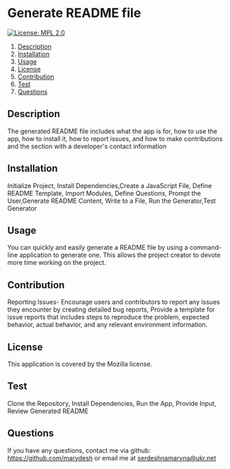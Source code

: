 
# Generate README file
[![License: MPL 2.0](https://img.shields.io/badge/License-MPL_2.0-brightgreen.svg)](https://opensource.org/licenses/MPL-2.0)


1. [Description](#description)
2. [Installation](#installation)
3. [Usage](#usage)
4. [License](#license)
5. [Contribution](#contribution)
6. [Test](#test)
7. [Questions](#questions)

## Description

The generated README file includes what the app is for, how to use the app, how to install it, how to report issues, and how to make contributions and the section with a developer's contact information

## Installation

Initialize Project, Install Dependencies,Create a JavaScript File, Define README Template, Import Modules, Define Questions, Prompt the User,Generate README Content, Write to a File, Run the Generator,Test Generator

## Usage

You can quickly and easily generate a README file by using a command-line application to generate one. This allows the project creator to devote more time working on the project.

## Contribution

Reporting Issues- Encourage users and contributors to report any issues they encounter by creating detailed bug reports, Provide a template for issue reports that includes steps to reproduce the problem, expected behavior, actual behavior, and any relevant environment information.


## License

This application is covered by the Mozilla license.
  
## Test

Clone the Repository, Install Dependencies, Run the App, Provide Input, Review Generated README


## Questions

If you have any questions, contact me via github: https://github.com/marydesh or email me at serdeshnamaryna@ukr.net
  
